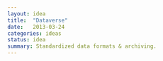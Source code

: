 ```yaml
---
layout: idea
title:  "Dataverse"
date:   2013-03-24
categories: ideas
status: idea
summary: Standardized data formats & archiving.
---
```

